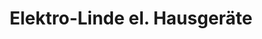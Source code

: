 ---
title: "Elektro-Linde el. Hausgeräte"
url: /neuzelle/elektro-linde-el-hausgeraete/
shop: Elektronik
---